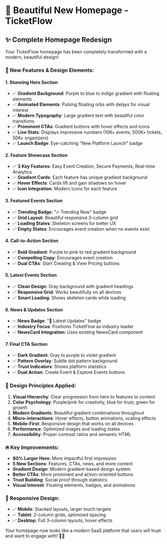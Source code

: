 # 🎨 Beautiful New Homepage - TicketFlow

## ✨ **Complete Homepage Redesign**

Your TicketFlow homepage has been completely transformed with a modern, beautiful design!

### **🚀 New Features & Design Elements:**

#### **1. Stunning Hero Section**
- ✅ **Gradient Background**: Purple to blue to indigo gradient with floating elements
- ✅ **Animated Elements**: Pulsing floating orbs with delays for visual interest
- ✅ **Modern Typography**: Large gradient text with beautiful color transitions
- ✅ **Prominent CTAs**: Gradient buttons with hover effects and icons
- ✅ **Live Stats**: Displays impressive numbers (10K+ events, 500K+ tickets, 50K+ organizers)
- ✅ **Launch Badge**: Eye-catching "New Platform Launch" badge

#### **2. Feature Showcase Section**
- ✅ **3 Key Features**: Easy Event Creation, Secure Payments, Real-time Analytics
- ✅ **Gradient Cards**: Each feature has unique gradient background
- ✅ **Hover Effects**: Cards lift and gain shadows on hover
- ✅ **Icon Integration**: Modern icons for each feature

#### **3. Featured Events Section**
- ✅ **Trending Badge**: "🔥 Trending Now" badge
- ✅ **Grid Layout**: Beautiful responsive 3-column grid
- ✅ **Loading States**: Skeleton screens for better UX
- ✅ **Empty States**: Encourages event creation when no events exist

#### **4. Call-to-Action Section**
- ✅ **Bold Gradient**: Purple to pink to red gradient background
- ✅ **Compelling Copy**: Encourages event creation
- ✅ **Dual CTAs**: Start Creating & View Pricing buttons

#### **5. Latest Events Section**
- ✅ **Clean Design**: Gray background with gradient headings
- ✅ **Responsive Grid**: Works beautifully on all devices
- ✅ **Smart Loading**: Shows skeleton cards while loading

#### **6. News & Updates Section**
- ✅ **News Badge**: "📰 Latest Updates" badge
- ✅ **Industry Focus**: Positions TicketFlow as industry leader
- ✅ **NewsCard Integration**: Uses existing NewsCard component

#### **7. Final CTA Section**
- ✅ **Dark Gradient**: Gray to purple to violet gradient
- ✅ **Pattern Overlay**: Subtle dot pattern background
- ✅ **Trust Indicators**: Shows platform statistics
- ✅ **Dual Action**: Create Event & Explore Events buttons

### **🎯 Design Principles Applied:**

1. **Visual Hierarchy**: Clear progression from hero to features to content
2. **Color Psychology**: Purple/pink for creativity, blue for trust, green for growth
3. **Modern Gradients**: Beautiful gradient combinations throughout
4. **Micro-interactions**: Hover effects, button animations, scaling effects
5. **Mobile-First**: Responsive design that works on all devices
6. **Performance**: Optimized images and loading states
7. **Accessibility**: Proper contrast ratios and semantic HTML

### **🔥 Key Improvements:**

- **80% Larger Hero**: More impactful first impression
- **5 New Sections**: Features, CTAs, news, and more content
- **Gradient Design**: Modern gradient-based design system
- **Better CTAs**: More prominent and action-oriented buttons
- **Trust Building**: Social proof through statistics
- **Visual Interest**: Floating elements, badges, and animations

### **📱 Responsive Design:**
- ✅ **Mobile**: Stacked layouts, larger touch targets
- ✅ **Tablet**: 2-column grids, optimized spacing
- ✅ **Desktop**: Full 3-column layouts, hover effects

Your homepage now looks like a modern SaaS platform that users will trust and want to engage with! 🚀✨
